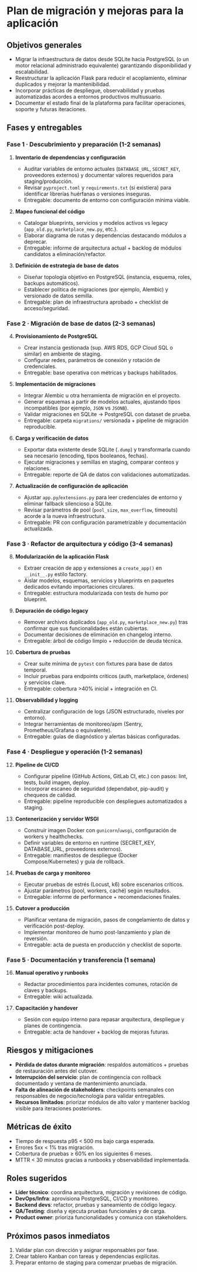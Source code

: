 # Plan de migración y mejoras para la aplicación

## Objetivos generales
- Migrar la infraestructura de datos desde SQLite hacia PostgreSQL (o un motor relacional administrado equivalente) garantizando disponibilidad y escalabilidad.
- Reestructurar la aplicación Flask para reducir el acoplamiento, eliminar duplicados y mejorar la mantenibilidad.
- Incorporar prácticas de despliegue, observabilidad y pruebas automatizadas acordes a entornos productivos multiusuario.
- Documentar el estado final de la plataforma para facilitar operaciones, soporte y futuras iteraciones.

## Fases y entregables

### Fase 1 · Descubrimiento y preparación (1-2 semanas)
1. **Inventario de dependencias y configuración**
   - Auditar variables de entorno actuales (`DATABASE_URL`, `SECRET_KEY`, proveedores externos) y documentar valores requeridos para staging/producción.
   - Revisar `pyproject.toml` y `requirements.txt` (si existiera) para identificar librerías huérfanas o versiones inseguras.
   - Entregable: documento de entorno con configuración mínima viable.

2. **Mapeo funcional del código**
   - Catalogar blueprints, servicios y modelos activos vs legacy (`app_old.py`, `marketplace_new.py`, etc.).
   - Elaborar diagrama de rutas y dependencias destacando módulos a deprecar.
   - Entregable: informe de arquitectura actual + backlog de módulos candidatos a eliminación/refactor.

3. **Definición de estrategia de base de datos**
   - Diseñar topología objetivo en PostgreSQL (instancia, esquema, roles, backups automáticos).
   - Establecer política de migraciones (por ejemplo, Alembic) y versionado de datos semilla.
   - Entregable: plan de infraestructura aprobado + checklist de acceso/seguridad.

### Fase 2 · Migración de base de datos (2-3 semanas)
4. **Provisionamiento de PostgreSQL**
   - Crear instancia gestionada (sup. AWS RDS, GCP Cloud SQL o similar) en ambiente de staging.
   - Configurar redes, parámetros de conexión y rotación de credenciales.
   - Entregable: base operativa con métricas y backups habilitados.

5. **Implementación de migraciones**
   - Integrar Alembic u otra herramienta de migración en el proyecto.
   - Generar esquemas a partir de modelos actuales, ajustando tipos incompatibles (por ejemplo, `JSON` vs `JSONB`).
   - Validar migraciones en SQLite → PostgreSQL con dataset de prueba.
   - Entregable: carpeta `migrations/` versionada + pipeline de migración reproducible.

6. **Carga y verificación de datos**
   - Exportar data existente desde SQLite (`.dump`) y transformarla cuando sea necesario (encoding, tipos booleanos, fechas).
   - Ejecutar migraciones y semillas en staging, comparar conteos y relaciones.
   - Entregable: reporte de QA de datos con validaciones automatizadas.

7. **Actualización de configuración de aplicación**
   - Ajustar `app.py`/`extensions.py` para leer credenciales de entorno y eliminar fallback silencioso a SQLite.
   - Revisar parámetros de pool (`pool_size`, `max_overflow`, timeouts) acorde a la nueva infraestructura.
   - Entregable: PR con configuración parametrizable y documentación actualizada.

### Fase 3 · Refactor de arquitectura y código (3-4 semanas)
8. **Modularización de la aplicación Flask**
   - Extraer creación de app y extensiones a `create_app()` en `__init__.py` estilo factory.
   - Aislar modelos, esquemas, servicios y blueprints en paquetes dedicados evitando importaciones circulares.
   - Entregable: estructura modularizada con tests de humo por blueprint.

9. **Depuración de código legacy**
   - Remover archivos duplicados (`app_old.py`, `marketplace_new.py`) tras confirmar que sus funcionalidades están cubiertas.
   - Documentar decisiones de eliminación en changelog interno.
   - Entregable: árbol de código limpio + reducción de deuda técnica.

10. **Cobertura de pruebas**
    - Crear suite mínima de `pytest` con fixtures para base de datos temporal.
    - Incluir pruebas para endpoints críticos (auth, marketplace, órdenes) y servicios clave.
    - Entregable: cobertura >40% inicial + integración en CI.

11. **Observabilidad y logging**
    - Centralizar configuración de logs (JSON estructurado, niveles por entorno).
    - Integrar herramientas de monitoreo/apm (Sentry, Prometheus/Grafana o equivalente).
    - Entregable: guías de diagnóstico y alertas básicas configuradas.

### Fase 4 · Despliegue y operación (1-2 semanas)
12. **Pipeline de CI/CD**
    - Configurar pipeline (GitHub Actions, GitLab CI, etc.) con pasos: lint, tests, build imagen, deploy.
    - Incorporar escaneo de seguridad (dependabot, pip-audit) y chequeos de calidad.
    - Entregable: pipeline reproducible con despliegues automatizados a staging.

13. **Contenerización y servidor WSGI**
    - Construir imagen Docker con `gunicorn`/`uwsgi`, configuración de workers y healthchecks.
    - Definir variables de entorno en runtime (SECRET_KEY, DATABASE_URL, proveedores externos).
    - Entregable: manifiestos de despliegue (Docker Compose/Kubernetes) y guía de rollback.

14. **Pruebas de carga y monitoreo**
    - Ejecutar pruebas de estrés (Locust, k6) sobre escenarios críticos.
    - Ajustar parámetros (pool, workers, caché) según resultados.
    - Entregable: informe de performance + recomendaciones finales.

15. **Cutover a producción**
    - Planificar ventana de migración, pasos de congelamiento de datos y verificación post-deploy.
    - Implementar monitoreo de humo post-lanzamiento y plan de reversión.
    - Entregable: acta de puesta en producción y checklist de soporte.

### Fase 5 · Documentación y transferencia (1 semana)
16. **Manual operativo y runbooks**
    - Redactar procedimientos para incidentes comunes, rotación de claves y backups.
    - Entregable: wiki actualizada.

17. **Capacitación y handover**
    - Sesión con equipo interno para repasar arquitectura, despliegue y planes de contingencia.
    - Entregable: acta de handover + backlog de mejoras futuras.

## Riesgos y mitigaciones
- **Pérdida de datos durante migración**: respaldos automáticos + pruebas de restauración antes del cutover.
- **Interrupción del servicio**: plan de contingencia con rollback documentado y ventana de mantenimiento anunciada.
- **Falta de alineación de stakeholders**: checkpoints semanales con responsables de negocio/tecnología para validar entregables.
- **Recursos limitados**: priorizar módulos de alto valor y mantener backlog visible para iteraciones posteriores.

## Métricas de éxito
- Tiempo de respuesta p95 < 500 ms bajo carga esperada.
- Errores 5xx < 1% tras migración.
- Cobertura de pruebas ≥ 60% en los siguientes 6 meses.
- MTTR < 30 minutos gracias a runbooks y observabilidad implementada.

## Roles sugeridos
- **Líder técnico**: coordina arquitectura, migración y revisiones de código.
- **DevOps/Infra**: aprovisiona PostgreSQL, CI/CD y monitoreo.
- **Backend devs**: refactor, pruebas y saneamiento de código legacy.
- **QA/Testing**: diseña y ejecuta pruebas funcionales y de carga.
- **Product owner**: prioriza funcionalidades y comunica con stakeholders.

## Próximos pasos inmediatos
1. Validar plan con dirección y asignar responsables por fase.
2. Crear tablero Kanban con tareas y dependencias explícitas.
3. Preparar entorno de staging para comenzar pruebas de migración.

